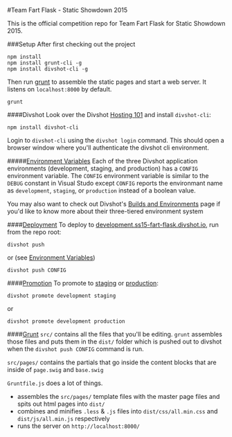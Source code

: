 #Team Fart Flask - Static Showdown 2015

This is the official competition repo for Team Fart Flask for Static Showdown 2015.


###Setup
After first checking out the project 
```
npm install
npm install grunt-cli -g
npm install divshot-cli -g
```

Then run [grunt](http://gruntjs.com/) to assemble the static pages and start a web server.  It listens on `localhost:8000` by default.
```
grunt
```

####Divshot
Look over the Divshot [Hosting 101](http://docs.divshot.com/guides/getting-started) and install `divshot-cli`:

```
npm install divshot-cli
```

Login to `divshot-cli` using the `divshot login` command.  This should open a browser window where you'll authenticate the divshot cli environment.

#####[Environment Variables](http://docs.divshot.com/guides/environment-variables)
Each of the three Divshot application environments (development, staging, and production) has a `CONFIG` environment variable.  The `CONFIG` environment variable is similar to the `DEBUG` constant in Visual Studo except `CONFIG` reports the environmant name as `development`, `staging`, or `production` instead of a boolean value.

You may also want to check out Divshot's [Builds and Environments](http://docs.divshot.com/guides/builds) page if you'd like to know more about their three-tiered environment system

####[Deployment](http://docs.divshot.com/guides/builds#deploying-to-an-environment)
To deploy to [development.ss15-fart-flask.divshot.io](http://development.ss15-fart-flask.divshot.io/), run from the repo root:
```
divshot push
```
or (see [Environment Variables](http://docs.divshot.com/guides/environment-variables))
```
divshot push CONFIG
```

####[Promotion](http://docs.divshot.com/guides/builds#promoting-builds-and-rollback)
To promote to [staging](http://staging.ss15-fart-flask.divshot.io/) or [production](http://ss15-fart-flask.divshot.io/):
```
divshot promote development staging
```
or
```
divshot promote development production
```

####[Grunt](http://gruntjs.com/)
`src/` contains all the files that you'll be editing.  `grunt` assembles those files and puts them in the `dist/` folder which is pushed out to divshot when the `divshot push CONFIG` command is run.

`src/pages/` contains the partials that go inside the content blocks that are inside of `page.swig` and `base.swig`

`Gruntfile.js` does a lot of things.
+ assembles the `src/pages/` template files with the master page files and spits out html pages into `dist/`
+ combines and minifies `.less` & `.js` files into `dist/css/all.min.css` and `dist/js/all.min.js` respectively
+ runs the server on `http://localhost:8000/`
